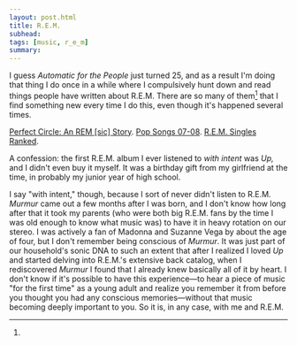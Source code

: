 ```yaml
---
layout: post.html
title: R.E.M.
subhead: 
tags: [music, r_e_m]
summary: 
---
```


I guess *Automatic for the People* just turned 25,
and as a result I'm doing that thing I do once in a while
where I compulsively hunt down and read things people have written about R.E.M.
There are so many of them[^writings] that I find something new every time I do this,
even though it's happened several times.

[^writings]:
  [Perfect Circle: An REM [sic] Story](https://www.avclub.com/tag/perfect-circle-an-rem-story).
  [Pop Songs 07-08](https://popsongs.wordpress.com/).
  [R.E.M. Singles Ranked](http://accordingtodoyle.com/2017/07/18/r-e-m-singles-ranked-81-86/).

A confession: the first R.E.M. album I ever listened to _with intent_ was _Up,_
and I didn't even buy it myself.
It was a birthday gift from my girlfriend at the time,
in probably my junior year of high school.

I say "with intent," though,
because I sort of never didn't listen to R.E.M.
_Murmur_ came out a few months after I was born,
and I don't know how long after that it took my parents
(who were both big R.E.M. fans by the time I was old enough to know what music was)
to have it in heavy rotation on our stereo.
I was actively a fan of Madonna and Suzanne Vega
by about the age of four,
but I don't remember being conscious of _Murmur_.
It was just part of our household's sonic DNA
to such an extent that after I realized I loved _Up_
and started delving into R.E.M.'s extensive back catalog,
when I rediscovered _Murmur_ I found that I already knew basically all of it by heart.
I don't know if it's possible to have this experience—to hear a piece of music "for the first time"
as a young adult and realize you remember it from
before you thought you had any conscious memories—without that music becoming
deeply important to you. So it is, in any case, with me and R.E.M.
